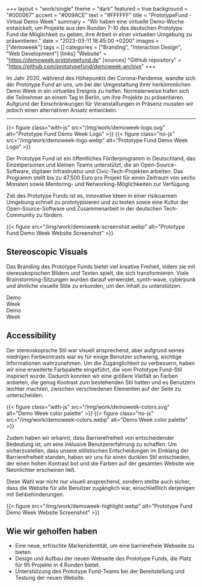 +++
layout = "work/single"
theme = "dark"
featured = true
background = "#000067"
accent = "#009ACE"
text = "#FFFFFF"
title = "PrototypeFund - Virtual Demo Week"
summary = "Wir haben eine virtuelle Demo-Woche entwickelt, um Projekte aus den Runden 7-10 des deutschen Prototype Fund die Möglichkeit zu geben, ihre Arbeit in einer virtuellen Umgebung zu präsentieren."
date = "2023-03-11 18:45:00 +0200"
images = ["demoweek"]
tags = []
categories = ["Branding", "Interaction Design", "Web Development"]
[links]
    "Website" = "https://demoweek.prototypefund.de"
[sources]
    "GitHub repository" = "https://github.com/prototypefund/demoweek-archive"
+++

Im Jahr 2020, während des Höhepunkts der Corona-Pandemie, wandte sich der Prototype Fund an uns, um bei der Umgestaltung ihrer herkömmlichen Demo Week in ein virtuelles Ereignis zu helfen. Normalerweise trafen sich die Teilnehmer an einem Tag in Berlin, um ihre Projekte zu präsentieren. Aufgrund der Einschränkungen für Veranstaltungen in Präsenz mussten wir jedoch einen alternativen Ansatz entwickeln.

---

{{< figure class="with-js" src="/img/work/demoweek-logo.svg" alt="Prototype Fund Demo Week Logo" >}}
{{< figure class="no-js" src="/img/work/demoweek-logo.webp" alt="Prototype Fund Demo Week Logo" >}}

Der Prototype Fund ist ein öffentliches Förderprogramm in Deutschland, das Einzelpersonen und kleinen Teams unterstützt, die an Open-Source-Software, digitaler Infrastruktur und Civic-Tech-Projekten arbeiten. Das Programm stellt bis zu 47.500 Euro pro Projekt für einen Zeitraum von sechs Monaten sowie Mentoring- und Networking-Möglichkeiten zur Verfügung. 

Ziel des Prototype Funds ist es, innovative Ideen in einer risikoarmen Umgebung schnell zu prototypisieren und zu testen sowie eine Kultur der Open-Source-Software und Zusammenarbeit in der deutschen Tech-Community zu fördern.

{{< figure src="/img/work/demoweek-screenshot.webp" alt="Prototype Fund Demo Week Website Screenshot" >}}

## Stereoscopic Visuals

Das Branding des Prototype Funds bietet viel kreative Freiheit, indem sie mit stereoskopischen Bildern und Texten spielt, die sich transformieren. Viele Brainstorming-Sitzungen wurden darauf verwendet, synth-wave, cyberpunk und ähnliche visuelle Stile zu erkunden, um den Inhalt zu unterstützen.

<div class="d-flex justify-content-between align-items-center">

<div class="demoweek-blue-banner text-center">

<div>Demo</div>

<div>Week</div>

</div>

<div class="demoweek-pink-banner text-center">

<div>Demo</div>

<div>Week</div>

</div>

</div>

## Accessibility

Der stereoskopische Stil war visuell ansprechend, aber aufgrund seines niedrigen Farbkontrasts war es für einige Benutzer schwierig, wichtige Informationen wahrzunehmen. Um die Zugänglichkeit zu verbessern, haben wir eine erweiterte Farbpalette eingeführt, die vom Prototype Fund-Stil inspiriert wurde. Dadurch konnten wir eine größere Vielfalt an Farben anbieten, die genug Kontrast zum bestehenden Stil hatten und es Benutzern leichter machten, zwischen verschiedenen Elementen auf der Seite zu unterscheiden.

{{< figure class="with-js" src="/img/work/demoweek-colors.svg" alt="Demo Week color palette" >}}
{{< figure class="no-js" src="/img/work/demoweek-colors.webp" alt="Demo Week color palette" >}}

Zudem haben wir erkannt, dass Barrierefreiheit von entscheidender Bedeutung ist, um eine inklusive Benutzererfahrung zu schaffen. Um sicherzustellen, dass unsere stilistischen Entscheidungen im Einklang der Barrierefreiheit standen, haben wir uns für einen dunklen Stil entschieden, der einen hohen Kontrast bot und die Farben auf der gesamten Website wie Neonlichter erscheinen ließ.

Diese Wahl war nicht nur visuell ansprechend, sondern stellte auch sicher, dass die Website für alle Benutzer zugänglich war, einschließlich derjenigen mit Sehbehinderungen.

{{< figure src="/img/work/demoweek-highlight.webp" alt="Prototype Fund Demo Week Website Screenshot" >}}

## Wie wir geholfen haben

- Eine neue, erfrischte Markenidentität, um eine barrierefreie Webseite zu bieten. 
- Design und Aufbau der neuen Webseite des Prototype Funds, die Platz für 95 Projekte in 4 Runden bietet. 
- Unterstützung des Prototype Fund-Teams bei der Bereitstellung und Testung der neuen Website.